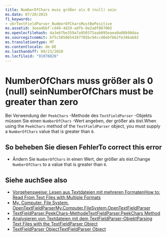 ```yaml
---
title: NumberOfChars muss größer als 0 (null) sein
ms.date: 07/20/2015
f1_keywords:
- vbrTextFieldParser_NumberOfCharsMustBePositive
ms.assetid: 3eea4bbf-cd49-4d19-adfb-0e2adf087065
ms.openlocfilehash: 4a3e6fbe359a7a950375aab095eaea0a08b98daa
ms.sourcegitcommit: bf5c5850654187705bc94cc40ebfb62fe346ab02
ms.translationtype: MT
ms.contentlocale: de-DE
ms.lasthandoff: 09/23/2020
ms.locfileid: "91078826"
---
```

# <a name="numberofchars-must-be-greater-than-zero"></a><span data-ttu-id="bef31-102">NumberOfChars muss größer als 0 (null) sein</span><span class="sxs-lookup"><span data-stu-id="bef31-102">NumberOfChars must be greater than zero</span></span>

<span data-ttu-id="bef31-103">Bei Verwendung der `PeekChars` -Methode des `TextFieldParser` -Objekts müssen Sie einen `NumberOfChars` -Wert angeben, der größer als `0`ist.</span><span class="sxs-lookup"><span data-stu-id="bef31-103">When using the `PeekChars` method of the `TextFieldParser` object, you must supply a `NumberOfChars` value that is greater than `0`.</span></span>  
  
## <a name="to-correct-this-error"></a><span data-ttu-id="bef31-104">So beheben Sie diesen Fehler</span><span class="sxs-lookup"><span data-stu-id="bef31-104">To correct this error</span></span>  
  
- <span data-ttu-id="bef31-105">Ändern Sie `NumberOfChars` in einen Wert, der größer als `0`ist.</span><span class="sxs-lookup"><span data-stu-id="bef31-105">Change `NumberOfChars` to a value that is greater than `0`.</span></span>  
  
## <a name="see-also"></a><span data-ttu-id="bef31-106">Siehe auch</span><span class="sxs-lookup"><span data-stu-id="bef31-106">See also</span></span>

- [<span data-ttu-id="bef31-107">Vorgehensweise: Lesen aus Textdateien mit mehreren Formaten</span><span class="sxs-lookup"><span data-stu-id="bef31-107">How to: Read From Text Files with Multiple Formats</span></span>](../developing-apps/programming/drives-directories-files/how-to-read-from-text-files-with-multiple-formats.md)
- [<span data-ttu-id="bef31-108">My. Computer. File System. OpenTextFieldParser</span><span class="sxs-lookup"><span data-stu-id="bef31-108">My.Computer.FileSystem.OpenTextFieldParser</span></span>](xref:Microsoft.VisualBasic.FileIO.FileSystem.OpenTextFieldParser%2A)
- [<span data-ttu-id="bef31-109">TextFieldParser.PeekChars-Methode</span><span class="sxs-lookup"><span data-stu-id="bef31-109">TextFieldParser.PeekChars Method</span></span>](xref:Microsoft.VisualBasic.FileIO.TextFieldParser.PeekChars%2A)
- [<span data-ttu-id="bef31-110">Analysieren von Textdateien mit dem TextFieldParser-Objekt</span><span class="sxs-lookup"><span data-stu-id="bef31-110">Parsing Text Files with the TextFieldParser Object</span></span>](../developing-apps/programming/drives-directories-files/parsing-text-files-with-the-textfieldparser-object.md)
- [<span data-ttu-id="bef31-111">TextFieldParser Object</span><span class="sxs-lookup"><span data-stu-id="bef31-111">TextFieldParser Object</span></span>](../language-reference/objects/textfieldparser-object.md)
